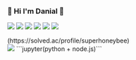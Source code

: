 ### 🌱 Hi I'm Danial 🌱

<img src = "https://img.shields.io/badge/node.js-20232a.svg?style=flat&logo=nodedotjs&logoColor=#5FA04E"> <img src = "https://img.shields.io/badge/ts-node-20232a.svg?style=flat&logo=ts-node&logoColor=#3178C6"> <img src = "https://img.shields.io/badge/nestjs-20232a.svg?style=flat&logo=nestjs&logoColor=#E0234E"> <img src = "https://img.shields.io/badge/python-20232a.svg?style=flat&logo=python&logoColor=#3776AB"> <img src = "https://img.shields.io/badge/mongodb-20232a.svg?style=flat&logo=mongodb&logoColor=#47A248"> <img src = "https://img.shields.io/badge/jupyter-20232a.svg?style=flat&logo=jupyter&logoColor=#F37626"> 
<!-- 
<img src = "https://img.shields.io/badge/amazonaws-20232a.svg?style=flat&logo=amazonaws&logoColor=#232F3E">
-->
<!-- [![Solved.ac Profile](http://mazassumnida.wtf/api/v2/generate_badge?boj=superhoneybee)] -->(https://solved.ac/profile/superhoneybee) <br>
<!-- ![Anurag's GitHub stats](https://github-readme-stats.vercel.app/api?username=dania0x4C&show_icons=true&theme=radical) -->

<img src="https://github-readme-stats.vercel.app/api/top-langs/?username=danial0x4C&layout=compact&theme=dark"/>
```jupyter(python + node.js)```
